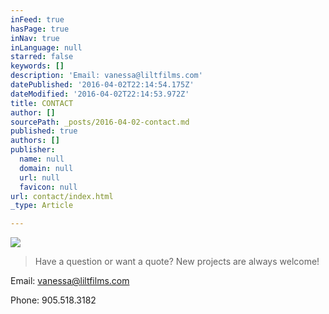 ```yaml
---
inFeed: true
hasPage: true
inNav: true
inLanguage: null
starred: false
keywords: []
description: 'Email: vanessa@liltfilms.com'
datePublished: '2016-04-02T22:14:54.175Z'
dateModified: '2016-04-02T22:14:53.972Z'
title: CONTACT
author: []
sourcePath: _posts/2016-04-02-contact.md
published: true
authors: []
publisher:
  name: null
  domain: null
  url: null
  favicon: null
url: contact/index.html
_type: Article

---
```

![](https://the-grid-user-content.s3-us-west-2.amazonaws.com/1f517f45-d03e-4037-bdcb-385c45633411.jpg)

> Have a question or want a quote? New projects are always welcome! 

Email: vanessa@liltfilms.com

Phone: 905.518.3182